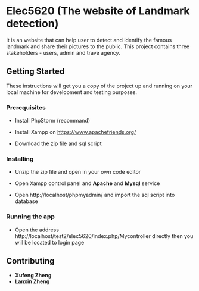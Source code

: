 # Elec5620 (The website of Landmark detection)

It is an website that can help user to detect and identify the famous landmark and share their pictures to the public. 
This project contains three stakeholders - users, admin and trave agency.

## Getting Started

These instructions will get you a copy of the project up and running on your local machine for development and testing purposes. 

### Prerequisites

* Install PhpStorm (recommand)

* Install Xampp on https://www.apachefriends.org/

* Download the zip file and sql script

### Installing

* Unzip the zip file and open in your own code editor

* Open Xampp control panel and **Apache** and **Mysql** service

* Open http://localhost/phpmyadmin/ and import the sql script into database

### Running the app

* Open the address http://localhost/test2/elec5620/index.php/Mycontroller directly then you will be located to login page

## Contributing

* **Xufeng Zheng**
* **Lanxin Zheng**
